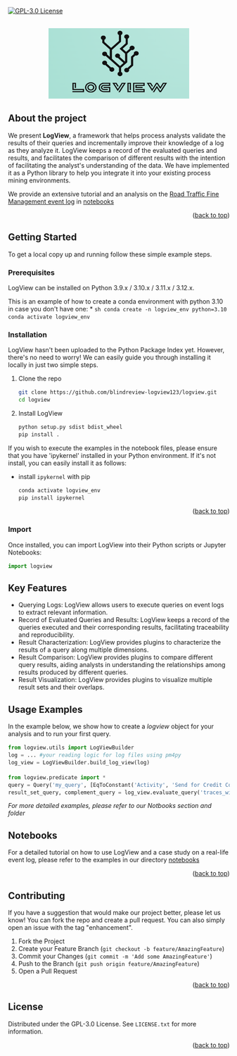 [![GPL-3.0 License](https://img.shields.io/badge/License-GPL%203.0-blue.svg)](https://www.gnu.org/licenses/gpl-3.0)

<!-- PROJECT LOGO -->
<br />
<div align="center">
  <a href="https://github.com/othneildrew/Best-README-Template">
    <img src="images/logo.png" alt="Logo" width="320" height="160">
  </a>
</div>

## About the project
We present **LogView**, a framework that helps process analysts validate the results of their queries and incrementally improve their knowledge of a log as they analyze it. 
LogView keeps a record of the evaluated queries and results, and facilitates the comparison of different results with the intention of facilitating the analyst's understanding of the data.
We have implemented it as a Python library to help you integrate it into your existing process mining environments.

We provide an extensive tutorial and an analysis on the [Road Traffic Fine Management event log](https://data.4tu.nl/articles/dataset/Road_Traffic_Fine_Management_Process/12683249?file=24018146) in [notebooks](https://github.com/blindreview-logview123/logview/tree/main/notebooks)

<p align="right">(<a href="#readme-top">back to top</a>)</p>


<!-- GETTING STARTED -->
## Getting Started

To get a local copy up and running follow these simple example steps.

### Prerequisites
LogView can be installed on Python 3.9.x / 3.10.x / 3.11.x / 3.12.x. 

This is an example of how to create a conda environment with python 3.10 in case you don't have one:
*
    ```sh
    conda create -n logview_env python=3.10
    conda activate logview_env
    ```

### Installation

LogView hasn't been uploaded to the Python Package Index yet. 
However, there's no need to worry! We can easily guide you through installing it locally in just two simple steps.

1. Clone the repo
   ```sh
   git clone https://github.com/blindreview-logview123/logview.git
   cd logview
   ```
2. Install LogView 
   ```sh
   python setup.py sdist bdist_wheel
   pip install .
   ```

If you wish to execute the examples in the notebook files, please ensure that you have 'ipykernel' installed in your Python environment.
If it's not install, you can easily install it as follows:

* install `ipykernel` with pip 
    ```sh
    conda activate logview_env
    pip install ipykernel
    ```
<p align="right">(<a href="#readme-top">back to top</a>)</p>

### Import ###
Once installed, you can import LogView into their Python scripts or Jupyter Notebooks:
```python
import logview
```
<!-- USAGE FEATURES -->
## Key Features ##

- Querying Logs: LogView allows users to execute queries on event logs to extract relevant information.
- Record of Evaluated Queries and Results: LogView keeps a record of the queries executed and their corresponding results, facilitating traceability and reproducibility.
- Result Characterization: LogView provides plugins to characterize the results of a query along multiple dimensions.
- Result Comparison: LogView provides plugins to compare different query results, aiding analysts in understanding the relationships among results produced by different queries.
- Result Visualization: LogView provides plugins to visualize multiple result sets and their overlaps.

<!-- USAGE EXAMPLES -->
## Usage Examples ##

In the example below, we show how to create a _logview_ object for your analysis and to run your first query.

```python
from logview.utils import LogViewBuilder
log = ... #your reading logic for log files using pm4py
log_view = LogViewBuilder.build_log_view(log)

from logview.predicate import *
query = Query('my_query', [EqToConstant('Activity', 'Send for Credit Collection')])
result_set_query, complement_query = log_view.evaluate_query('traces_with_scc', log, query)
```
_For more detailed examples, please refer to our *Notbooks* section and folder_

<!-- NOTEBOOKS -->
## Notebooks
For a detailed tutorial on how to use LogView and a case study on a real-life event log, please refer to the examples in our directory [notebooks](https://github.com/blindreview-logview123/logview/tree/main/notebooks)

<p align="right">(<a href="#readme-top">back to top</a>)</p>


<!-- CONTRIBUTING -->
## Contributing
If you have a suggestion that would make our project better, please let us know!
You can fork the repo and create a pull request. You can also simply open an issue with the tag "enhancement".

1. Fork the Project
2. Create your Feature Branch (`git checkout -b feature/AmazingFeature`)
3. Commit your Changes (`git commit -m 'Add some AmazingFeature'`)
4. Push to the Branch (`git push origin feature/AmazingFeature`)
5. Open a Pull Request
<p align="right">(<a href="#readme-top">back to top</a>)

<!-- LICENSE -->
## License
Distributed under the GPL-3.0 License. See `LICENSE.txt` for more information.
<p align="right">(<a href="#readme-top">back to top</a>)</p>
